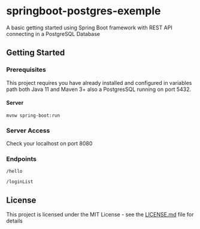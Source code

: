# springboot-postgres-exemple
A basic getting started using Spring Boot framework with REST API connecting in a PostgreSQL Database

## Getting Started

### Prerequisites

This project requires you have already installed and configured in variables path both Java 11 and Maven 3+ also a PostgresSQL running on port 5432.

#### Server
```
mvnw spring-boot:run
```

### Server Access
Check your localhost on port 8080


### Endpoints
```
/hello

/loginList
```

## License

This project is licensed under the MIT License - see the [LICENSE.md](LICENSE.md) file for details
